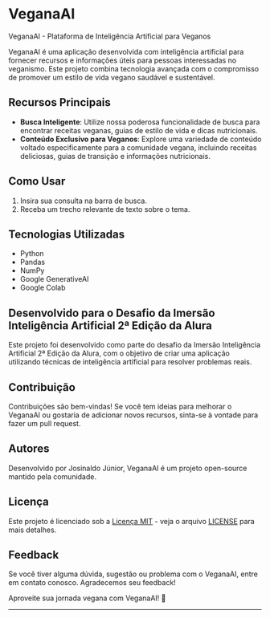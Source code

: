 # VeganaAI
VeganaAI - Plataforma de Inteligência Artificial para Veganos

VeganaAI é uma aplicação desenvolvida com inteligência artificial para fornecer recursos e informações úteis para pessoas interessadas no veganismo. Este projeto combina tecnologia avançada com o compromisso de promover um estilo de vida vegano saudável e sustentável.

## Recursos Principais

- **Busca Inteligente**: Utilize nossa poderosa funcionalidade de busca para encontrar receitas veganas, guias de estilo de vida e dicas nutricionais.
- **Conteúdo Exclusivo para Veganos**: Explore uma variedade de conteúdo voltado especificamente para a comunidade vegana, incluindo receitas deliciosas, guias de transição e informações nutricionais.

## Como Usar

1. Insira sua consulta na barra de busca.
2. Receba um trecho relevante de texto sobre o tema.

## Tecnologias Utilizadas

- Python
- Pandas
- NumPy
- Google GenerativeAI
- Google Colab

## Desenvolvido para o Desafio da Imersão Inteligência Artificial 2ª Edição da Alura

Este projeto foi desenvolvido como parte do desafio da Imersão Inteligência Artificial 2ª Edição da Alura, com o objetivo de criar uma aplicação utilizando técnicas de inteligência artificial para resolver problemas reais.

## Contribuição

Contribuições são bem-vindas! Se você tem ideias para melhorar o VeganaAI ou gostaria de adicionar novos recursos, sinta-se à vontade para fazer um pull request.

## Autores

Desenvolvido por Josinaldo Júnior, VeganaAI é um projeto open-source mantido pela comunidade.

## Licença

Este projeto é licenciado sob a [Licença MIT](https://opensource.org/licenses/MIT) - veja o arquivo [LICENSE](LICENSE) para mais detalhes.

## Feedback

Se você tiver alguma dúvida, sugestão ou problema com o VeganaAI, entre em contato conosco. Agradecemos seu feedback!

Aproveite sua jornada vegana com VeganaAI! 🌱

---
